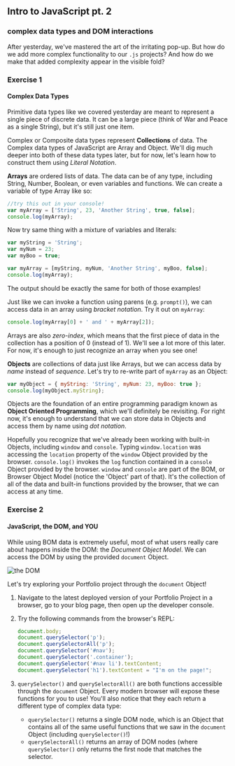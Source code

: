 ## Intro to JavaScript pt. 2
### complex data types and DOM interactions

After yesterday, we've mastered the art of the irritating pop-up. But how do we add more complex functionality to our `.js` projects? And how do we make that added complexity appear in the visible fold? 

### Exercise 1
#### Complex Data Types

Primitive data types like we covered yesterday are meant to represent a single piece of discrete data. It can be a large piece (think of War and Peace as a single String), but it's still just one item. 

Complex or Composite data types represent **Collections** of data. The Complex data types of JavaScript are Array and Object. We'll dig much deeper into both of these data types later, but for now, let's learn how to construct them using *Literal Notation*. 

**Arrays** are ordered lists of data. The data can be of any type, including String, Number, Boolean, or even variables and functions. We can create a variable of type Array like so:

```javascript
//try this out in your console!
var myArray = ['String', 23, 'Another String', true, false];
console.log(myArray);
```

Now try same thing with a mixture of variables and literals:

```javascript
var myString = 'String';
var myNum = 23;
var myBoo = true;

var myArray = [myString, myNum, 'Another String', myBoo, false];
console.log(myArray);
```
The output should be exactly the same for both of those examples!

Just like we can invoke a function using parens (e.g. `prompt()`), we can access data in an array using *bracket notation*. Try it out on `myArray`:

```javascript
console.log(myArray[0] + ' and ' + myArray[2]);
```
Arrays are also *zero-index*, which means that the first piece of data in the collection has a position of 0 (instead of 1). We'll see a lot more of this later. For now, it's enough to just recognize an array when you see one!

**Objects** are collections of data just like Arrays, but we can access data by *name* instead of *sequence*. Let's try to re-write part of `myArray` as an Object:

```javascript
var myObject = { myString: 'String', myNum: 23, myBoo: true };
console.log(myObject.myString);
```

Objects are the foundation of an entire programming paradigm known as **Object Oriented Programming**, which we'll definitely be revisiting. For right now, it's enough to understand that we can store data in Objects and access them by name using *dot notation*. 

Hopefully you recognize that we've already been working with built-in Objects, including `window` and `console`. Typing `window.location` was accessing the `location` property of the `window` Object provided by the browser. `console.log()` invokes the `log` function contained in a `console` Object provided by the browser. `window` and `console` are part of the BOM, or Browser Object Model (notice the 'Object' part of that). It's the collection of all of the data and built-in functions provided by the browser, that we can access at any time. 

### Exercise 2
#### JavaScript, the DOM, and YOU

While using BOM data is extremely useful, most of what users really care about happens inside the DOM: the *Document Object Model*. We can access the DOM by using the provided `document` Object. 

![the DOM](http://reactorprep.herokuapp.com/assets/images/dom2.png)

Let's try exploring your Portfolio project through the `document` Object!

1. Navigate to the latest deployed version of your Portfolio Project in a browser, go to your blog page, then open up the developer console. 
2. Try the following commands from the browser's REPL:

    ```javascript
    document.body;
    document.querySelector('p');
    document.querySelectorAll('p');
    document.querySelector('#nav');
    document.querySelector('.container');
    document.querySelector('#nav li').textContent;
    document.querySelector('h1').textContent = "I'm on the page!";
    ```
3. `querySelector()` and `querySelectorAll()` are both functions accessible through the `document` Object. Every modern browser will expose these functions for you to use! You'll also notice that they each return a different type of complex data type:
    + `querySelector()` returns a single DOM node, which is an Object that contains all of the same useful functions that we saw in the `document` Object (including `querySelector()`!)
    + `querySelectorAll()` returns an array of DOM nodes (where `querySelector()` only returns the first node that matches the selector. 





















